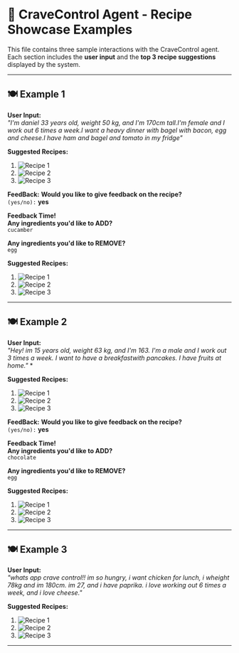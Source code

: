 # 🧠 CraveControl Agent - Recipe Showcase Examples

This file contains three sample interactions with the CraveControl agent.  
Each section includes the **user input** and the **top 3 recipe suggestions** displayed by the system.

---

## 🍽️ Example 1

**User Input:**  
*"I'm daniel 33 years old, weight 50 kg, and I'm 170cm tall.I'm female and I work out 6 times a week.I want a heavy dinner with bagel with bacon, egg and cheese.I have ham and bagel and tomato in my fridge"*

**Suggested Recipes:**

1. ![Recipe 1](./pics/example1_recipe1.png)
2. ![Recipe 2](./pics/example1_recipe2.png)
3. ![Recipe 3](./pics/example1_recipe3.png)

**FeedBack:**
**Would you like to give feedback on the recipe?**  
`(yes/no):` **yes**

**Feedback Time!**  
**Any ingredients you'd like to ADD?**  
`cucamber`

**Any ingredients you'd like to REMOVE?**  
`egg`

**Suggested Recipes:**

1. ![Recipe 1](./pics/feedback1ex1.png)
2. ![Recipe 2](./pics/feedback1ex2.png)
3. ![Recipe 3](./pics/feedback1ex3.png)

---

## 🍽️ Example 2

**User Input:**  
*"Hey! im 15 years old, weight 63 kg, and I'm 163. I'm a male and I work out 3 times a week. I want to have a breakfastwith pancakes. I have fruits at home."*
*

**Suggested Recipes:**

1. ![Recipe 1](./pics/example2_recipe1.png)
2. ![Recipe 2](./pics/example2_recipe2.png)
3. ![Recipe 3](./pics/example2_recipe3.png)

**FeedBack:**
**Would you like to give feedback on the recipe?**  
`(yes/no):` **yes**

**Feedback Time!**  
**Any ingredients you'd like to ADD?**  
`chocolate`

**Any ingredients you'd like to REMOVE?**  
`egg`

**Suggested Recipes:**

1. ![Recipe 1](./pics/feedback2ex1.png)
2. ![Recipe 2](./pics/feedback2ex2.png)
3. ![Recipe 3](./pics/feedback2ex3.png)

---

## 🍽️ Example 3

**User Input:**  
*"whats app crave control!! im so hungry, i want chicken for lunch, i wheight 78kg and im 180cm. im 27, and i have paprika. i love working out 6 times a week, and i love cheese."*

**Suggested Recipes:**

1. ![Recipe 1](./pics/example3_recipe1.png)
2. ![Recipe 2](./pics/example3_recipe2.png)
3. ![Recipe 3](./pics/example3_recipe3.png)

---
